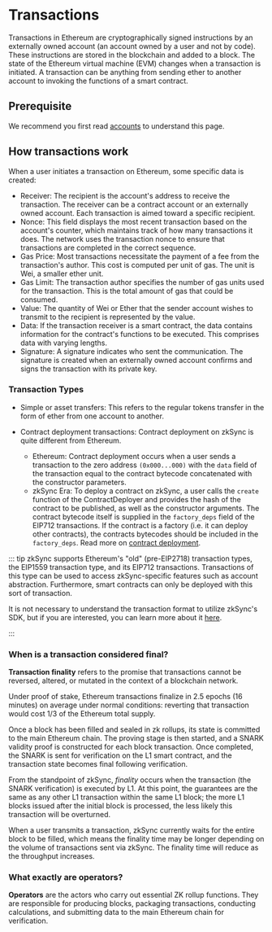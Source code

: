 # Transactions

Transactions in Ethereum are cryptographically signed instructions by an externally owned account (an account owned by a user and not by code). These instructions are stored in the blockchain and added to a block.
The state of the Ethereum virtual machine (EVM) changes when a transaction is initiated. A transaction can be anything from sending ether to another account to invoking the functions of a smart contract.

## Prerequisite

We recommend you first read [accounts](https://ethereum.org/en/developers/docs/accounts/) to understand this page.

## How transactions work

When a user initiates a transaction on Ethereum, some specific data is created:

- Receiver: The recipient is the account's address to receive the transaction. The receiver can be a contract account or an externally owned account. Each transaction is aimed toward a specific recipient.
- Nonce: This field displays the most recent transaction based on the account's counter, which maintains track of how many transactions it does. The network uses the transaction nonce to ensure that transactions are completed in the correct sequence.
- Gas Price: Most transactions necessitate the payment of a fee from the transaction's author. This cost is computed per unit of gas. The unit is Wei, a smaller ether unit.
- Gas Limit: The transaction author specifies the number of gas units used for the transaction. This is the total amount of gas that could be consumed.
- Value: The quantity of Wei or Ether that the sender account wishes to transmit to the recipient is represented by the value.
- Data: If the transaction receiver is a smart contract, the data contains information for the contract's functions to be executed. This comprises data with varying lengths.
- Signature: A signature indicates who sent the communication. The signature is created when an externally owned account confirms and signs the transaction with its private key.

### Transaction Types

- Simple or asset transfers: This refers to the regular tokens transfer in the form of ether from one account to another.

- Contract deployment transactions: Contract deployment on zkSync is quite different from Ethereum.
  - Ethereum: Contract deployment occurs when a user sends a transaction to the zero address `(0x000...000)` with the `data` field of the transaction equal to the contract bytecode concatenated with the constructor parameters.
  - zkSync Era: To deploy a contract on zkSync, a user calls the `create` function of the ContractDeployer and provides the hash of the contract to be published, as well as the constructor arguments. The contract bytecode itself is supplied in the `factory_deps` field of the EIP712 transactions. If the contract is a factory (i.e. it can deploy other contracts), the contracts bytecodes should be included in the `factory_deps`.
  Read more on [contract deployment](../../building-on-zksync/contracts/contract-development.md).

::: tip
zkSync supports Ethereum's "old" (pre-EIP2718) transaction types, the EIP1559 transaction type, and its EIP712 transactions. Transactions of this type can be used to access zkSync-specific features such as account abstraction. Furthermore, smart contracts can only be deployed with this sort of transaction.

It is not necessary to understand the transaction format to utilize zkSync's SDK, but if you are interested, you can learn more about it [here](../../../api/api.md#eip712).

:::

### When is a transaction considered final?

**Transaction finality** refers to the promise that transactions cannot be reversed, altered, or mutated in the context of a blockchain network.

Under proof of stake, Ethereum transactions finalize in 2.5 epochs (16 minutes) on average under normal conditions: reverting that transaction would cost 1/3 of the Ethereum total supply.

Once a block has been filled and sealed in zk rollups, its state is committed to the main Ethereum chain. The proving stage is then started, and a SNARK validity proof is constructed for each block transaction. Once completed, the SNARK is sent for verification on the L1 smart contract, and the transaction state becomes final following verification.

From the standpoint of zkSync, _finality_ occurs when the transaction (the SNARK verification) is executed by L1. At this point, the guarantees are the same as any other L1 transaction within the same L1 block; the more L1 blocks issued after the initial block is processed, the less likely this transaction will be overturned.

When a user transmits a transaction, zkSync currently waits for the entire block to be filled, which means the finality time may be longer depending on the volume of transactions sent via zkSync. The finality time will reduce as the throughput increases.

### What exactly are operators?

**Operators** are the actors who carry out essential ZK rollup functions. They are responsible for producing blocks, packaging transactions, conducting calculations, and submitting data to the main Ethereum chain for verification.
